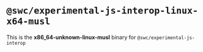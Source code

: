 # `@swc/experimental-js-interop-linux-x64-musl`

This is the **x86_64-unknown-linux-musl** binary for `@swc/experimental-js-interop`
